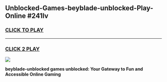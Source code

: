 
## Unblocked-Games-beyblade-unblocked-Play-Online #241lv
<h3>
<a href="https://news.freeplayer.one?title=beyblade-unblocked&ref=3">CLICK TO PLAY</a></h3>
<hr>

<h3>
<a href="https://news.freeplayer.one?title=beyblade-unblocked&ref=3">CLICK 2 PLAY</a>
  
</h3>

<a href="https://news.freeplayer.one?title=beyblade-unblocked&ref=3"><img src="https://clearcache.store/games.png"></a>


**beyblade-unblocked games unblocked: Your Gateway to Fun and Accessible Online Gaming**
